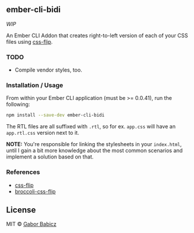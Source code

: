## ember-cli-bidi

*WIP*

An Ember CLI Addon that creates right-to-left version of each of your CSS files using [css-flip](https://github.com/twitter/css-flip).

### TODO

* Compile vendor styles, too.

### Installation / Usage

From within your Ember CLI application (must be >= 0.0.41), run the following:

```bash
npm install --save-dev ember-cli-bidi
```

The RTL files are all suffixed with `.rtl`, so for ex. `app.css` will have an `app.rtl.css` version next to it.

**NOTE:** You're responsible for linking the stylesheets in your `index.html`, until I gain a bit more knowledge about the most common scenarios and implement a solution based on that.

### References

* [css-flip](https://github.com/twitter/css-flip)
* [broccoli-css-flip](https://github.com/zeppelin/broccoli-css-flip)

## License

MIT &copy; [Gabor Babicz](http://zeppelin.im)
